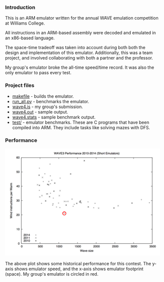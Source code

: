 ### Introduction

This is an ARM emulator written for the annual WAVE emulation competition at Williams College. 

All instructions in an ARM-based assembly were decoded and emulated in an x86-based language. 

The space-time tradeoff was taken into account during both both the design and implementation of this emulator. Additionally, this was a team project, and involved collaborating with both a partner and the professor.

My group's emulator broke the all-time speed/time record. It was also the only emulator to pass every test.

### Project files

* [makefile](https://github.com/rpryzant/code-doodles/blob/master/wave/makefile) - builds the emulator.
* [run_all.py](https://github.com/rpryzant/code-doodles/blob/master/wave/run_all.py) - benchmarks the emulator.
* [wave4.is](https://github.com/rpryzant/code-doodles/blob/master/wave/wave4.is) - my group's submission. 
* [wave4.out](https://github.com/rpryzant/code-doodles/blob/master/wave/wave4.out) - sample output.
* [wave4.stats](https://github.com/rpryzant/code-doodles/blob/master/wave/wave4.stats) - sample benchmark output.
* [test/](https://github.com/rpryzant/code-doodles/tree/master/wave/tests) - emulator benchmarks. These are C programs that have been compiled into ARM. They include tasks like solving mazes with DFS.

### Performance

![performance](https://raw.githubusercontent.com/rpryzant/code-doodles/master/wave/performance.png)

The above plot shows some historical performance for this contest. The y-axis shows emulator speed, and the x-axis shows emulator footprint (space). My group's emulator is circled in red. 
